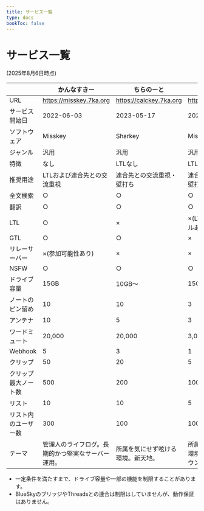 ```yaml
---
title: サービス一覧
type: docs
bookToc: false
---
```


# サービス一覧

(2025年8月6日時点)

|  | かんなすきー | ちらのーと | ちらのーと2 |
| --- | --- | --- | --- |
| URL| https://misskey.7ka.org | https://calckey.7ka.org | https://chiranote.com |
| サービス開始日 | 2022-06-03 | 2023-05-17 | 2025-07-03 |
| ソフトウェア | Misskey | Sharkey | Misskey |
| ジャンル | 汎用 | 汎用 | 汎用 |
| 特徴 | なし | LTLなし | LTL/GTLなし |
| 推奨用途 | LTLおよび連合先との交流重視 | 連合先との交流重視・壁打ち | 連合先との交流重視・壁打ち |
| 全文検索 | ○ | ○ | ○ |
| 翻訳 | ○ | ○ | ○ |
| LTL | ○ | × | ×(LTL相当のチャンネルあり) |
| GTL | ○ | ○ | × |
| リレーサーバー | ×(参加可能性あり) | × | × |
| NSFW | ○ | ○ | ○ |
| ドライブ容量 | 15GB | 10GB〜 | 15GB |
| ノートのピン留め | 10 | 10 | 3 |
| アンテナ | 10 | 5 | 3 |
| ワードミュート | 20,000 | 20,000 | 3,000 |
| Webhook | 5 | 3 | 1 |
| クリップ | 50 | 20 | 5 |
| クリップ最大ノート数 | 500 | 200 | 100 |
| リスト | 10 | 10 | 5 |
| リスト内のユーザー数 | 300 | 100 | 100 |
| テーマ | 管理人のライフログ。長期的かつ堅実なサーバー運用。 | 所属を気にせず呟ける環境。新天地。 | 所属を気にせず呟ける環境。かんなすきーダウン時の別荘地。|

- 一定条件を満たすまで、ドライブ容量や一部の機能を制限することがあります。
- BlueSkyのブリッジやThreadsとの連合は制限はしていませんが、動作保証はありません。
